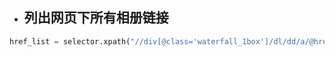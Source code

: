 - ## 列出网页下所有相册链接

```py
href_list = selector.xpath("//div[@class='waterfall_1box']/dl/dd/a/@href").getall()
```